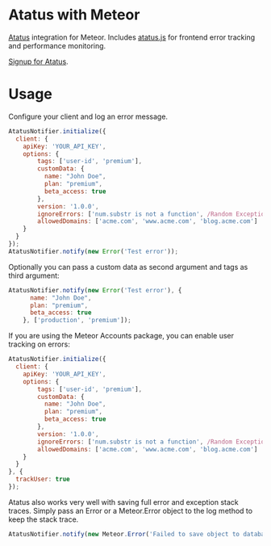 Atatus with Meteor
==================

[Atatus](https://www.atatus.com) integration for Meteor. Includes [atatus.js](https://github.com/atatus/atatus-js) for frontend error tracking and performance monitoring.

[Signup for Atatus](https://www.atatus.com/signup).

Usage
============
Configure your client and log an error message.

```javascript
AtatusNotifier.initialize({
  client: {
    apiKey: 'YOUR_API_KEY',
    options: {
        tags: ['user-id', 'premium'],
        customData: {
          name: "John Doe",
          plan: "premium",
          beta_access: true
        },
        version: '1.0.0',
        ignoreErrors: ['num.substr is not a function', /Random Exception.*/],
        allowedDomains: ['acme.com', 'www.acme.com', 'blog.acme.com']
    }
  }
});
AtatusNotifier.notify(new Error('Test error'));
```

Optionally you can pass a custom data as second argument and tags as third argument:
```javascript
AtatusNotifier.notify(new Error('Test error'), {
      name: "John Doe",
      plan: "premium",
      beta_access: true
    }, ['production', 'premium']);
```

If you are using the Meteor Accounts package, you can enable user tracking on errors:
```javascript
AtatusNotifier.initialize({
  client: {
    apiKey: 'YOUR_API_KEY',
    options: {
        tags: ['user-id', 'premium'],
        customData: {
          name: "John Doe",
          plan: "premium",
          beta_access: true
        },
        version: '1.0.0',
        ignoreErrors: ['num.substr is not a function', /Random Exception.*/],
        allowedDomains: ['acme.com', 'www.acme.com', 'blog.acme.com']
    }
  }
}, {
  trackUser: true
});
```

Atatus also works very well with saving full error and exception stack traces. Simply pass an Error or a Meteor.Error object to the log method to keep the stack trace.
```javascript
AtatusNotifier.notify(new Meteor.Error('Failed to save object to database'));
```
